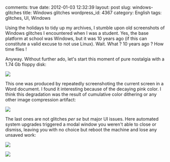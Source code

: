 comments: true
date: 2012-01-03 12:32:39
layout: post
slug: windows-glitches
title: Windows glitches
wordpress_id: 4367
category: English
tags: glitches, UI, Windows

Using the holidays to tidy up my archives, I stumble upon old screenshots of Windows glitches I encountered when I was a student. Yes, the base platform at school was Windows, but it was 10 years ago (if this can constitute a valid excuse to not use Linux). Wait. What ? 10 years ago ? How time flies !

Anyway. Without further ado, let's start this moment of pure nostalgia with a 1.74 Gb floppy disk:

![](/static/uploads/2012/01/SizePB.png)

This one was produced by repeatedly screenshoting the current screen in a Word document. I found it interesting because of the decaying pink color. I think this degradation was the result of cumulative color dithering or any other image compression artifact:

![](/static/uploads/2012/01/df.png)

The last ones are not glitches _per se_ but major UI issues. Here automated system upgrades triggered a modal window you weren't able to close or dismiss, leaving you with no choice but reboot the machine and lose any unsaved work:

![](/static/uploads/2012/01/update.png)

![](/static/uploads/2012/01/ie1.png)

